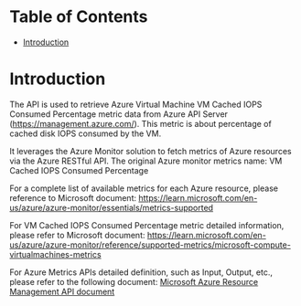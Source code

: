# Table of Contents
- [Introduction](#introduction)


# Introduction <a name="introduction"></a>
The API is used to retrieve Azure Virtual Machine VM Cached IOPS Consumed Percentage metric data from Azure API Server (https://management.azure.com/). This metric is about percentage of cached disk IOPS consumed by the VM.



It leverages the Azure Monitor solution to fetch metrics of Azure resources via the Azure RESTful API. The original Azure monitor metrics name: VM Cached IOPS Consumed Percentage



For a complete list of available metrics for each Azure resource, please reference to Microsoft document: https://learn.microsoft.com/en-us/azure/azure-monitor/essentials/metrics-supported 

For VM Cached IOPS Consumed Percentage metric detailed information, please refer to Microsoft document: https://learn.microsoft.com/en-us/azure/azure-monitor/reference/supported-metrics/microsoft-compute-virtualmachines-metrics

For Azure Metrics APIs detailed definition, such as Input, Output, etc., please refer to the following document:
[Microsoft Azure Resource Management API document](https://learn.microsoft.com/en-us/rest/api/monitor/metrics/list?view=rest-monitor-2023-10-01&tabs=HTTP)
